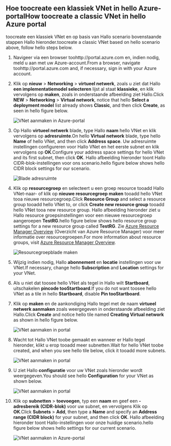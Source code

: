 ## <a name="how-toocreate-a-classic-vnet-in-hello-azure-portal"></a><span data-ttu-id="9a0d5-101">Hoe toocreate een klassiek VNet in hello Azure-portal</span><span class="sxs-lookup"><span data-stu-id="9a0d5-101">How toocreate a classic VNet in hello Azure portal</span></span>
<span data-ttu-id="9a0d5-102">toocreate een klassiek VNet en op basis van Hallo scenario bovenstaande stappen Hallo hieronder.</span><span class="sxs-lookup"><span data-stu-id="9a0d5-102">toocreate a classic VNet based on hello scenario above, follow hello steps below.</span></span>

1. <span data-ttu-id="9a0d5-103">Navigeer via een browser toohttp://portal.azure.com en, indien nodig, meld u aan met uw Azure-account.</span><span class="sxs-lookup"><span data-stu-id="9a0d5-103">From a browser, navigate toohttp://portal.azure.com and, if necessary, sign in with your Azure account.</span></span>
2. <span data-ttu-id="9a0d5-104">Klik op **nieuw** > **Networking** > **virtueel netwerk**, zoals u ziet dat Hallo **een implementatiemodel selecteren** lijst al staat **klassieke**, en klik vervolgens op **maken**, zoals in onderstaande afbeelding ziet Hallo.</span><span class="sxs-lookup"><span data-stu-id="9a0d5-104">Click **NEW** > **Networking** > **Virtual network**, notice that hello **Select a deployment model** list already shows **Classic**, and then click **Create**, as seen in hello figure below.</span></span>
   
    ![VNet aanmaken in Azure-portal](./media/virtual-networks-create-vnet-classic-pportal-include/vnet-create-pportal-figure1.gif)
3. <span data-ttu-id="9a0d5-106">Op Hallo **virtueel netwerk** blade, type Hallo **naam** hello VNet en klik vervolgens op **adresruimte**.</span><span class="sxs-lookup"><span data-stu-id="9a0d5-106">On hello **Virtual network** blade, type hello **Name** of hello VNet, and then click **Address space**.</span></span> <span data-ttu-id="9a0d5-107">Uw adresruimte instellingen configureren voor Hallo VNet en het eerste subnet en klik vervolgens op **OK**.</span><span class="sxs-lookup"><span data-stu-id="9a0d5-107">Configure your address space settings for hello VNet and its first subnet, then click **OK**.</span></span> <span data-ttu-id="9a0d5-108">Hallo afbeelding hieronder toont Hallo CIDR-blok-instellingen voor ons scenario.</span><span class="sxs-lookup"><span data-stu-id="9a0d5-108">hello figure below shows hello CIDR block settings for our scenario.</span></span>
   
    ![Blade adresruimte](./media/virtual-networks-create-vnet-classic-pportal-include/vnet-create-pportal-figure2.png)
4. <span data-ttu-id="9a0d5-110">Klik op **resourcegroep** en selecteert u een groep resource tooadd Hallo VNet-naar- of klik op **nieuwe resourcegroep maken** tooadd hello VNet tooa nieuwe resourcegroep.</span><span class="sxs-lookup"><span data-stu-id="9a0d5-110">Click **Resource Group** and select a resource group tooadd hello VNet to, or click **Create new resource group** tooadd hello VNet tooa new resource group.</span></span> <span data-ttu-id="9a0d5-111">Hallo afbeelding hieronder ziet u Hallo resource groepsinstellingen voor een nieuwe resourcegroep aangeroepen **TestRG**.</span><span class="sxs-lookup"><span data-stu-id="9a0d5-111">hello figure below shows hello resource group settings for a new resource group called **TestRG**.</span></span> <span data-ttu-id="9a0d5-112">Zie [Azure Resource Manager Overview](../articles/azure-resource-manager/resource-group-overview.md#resource-groups) (Overzicht van Azure Resource Manager) voor meer informatie over resourcegroepen.</span><span class="sxs-lookup"><span data-stu-id="9a0d5-112">For more information about resource groups, visit [Azure Resource Manager Overview](../articles/azure-resource-manager/resource-group-overview.md#resource-groups).</span></span>
   
    ![Resourcegroepblade maken](./media/virtual-networks-create-vnet-classic-pportal-include/vnet-create-pportal-figure3.png)
5. <span data-ttu-id="9a0d5-114">Wijzig indien nodig, Hallo **abonnement** en **locatie** instellingen voor uw VNet.</span><span class="sxs-lookup"><span data-stu-id="9a0d5-114">If necessary, change hello **Subscription** and **Location** settings for your VNet.</span></span> 
6. <span data-ttu-id="9a0d5-115">Als u niet dat toosee hello VNet als tegel in Hallo wilt **Startboard**, uitschakelen **pincode tooStartboard**.</span><span class="sxs-lookup"><span data-stu-id="9a0d5-115">If you do not want toosee hello VNet as a tile in hello **Startboard**, disable **Pin tooStartboard**.</span></span> 
7. <span data-ttu-id="9a0d5-116">Klik op **maken** en de aankondiging Hallo tegel met de naam **virtueel netwerk aanmaken** zoals weergegeven in onderstaande afbeelding ziet Hallo.</span><span class="sxs-lookup"><span data-stu-id="9a0d5-116">Click **Create** and notice hello tile named **Creating Virtual network** as shown in hello figure below.</span></span>
   
    ![VNet aanmaken in portal](./media/virtual-networks-create-vnet-classic-pportal-include/vnet-create-pportal-figure4.png)
8. <span data-ttu-id="9a0d5-118">Wacht tot Hallo VNet toobe gemaakt en wanneer er Hallo tegel hieronder, klikt u erop tooadd meer subnetten.</span><span class="sxs-lookup"><span data-stu-id="9a0d5-118">Wait for hello VNet toobe created, and when you see hello tile below, click it tooadd more subnets.</span></span>
   
    ![VNet aanmaken in portal](./media/virtual-networks-create-vnet-classic-pportal-include/vnet-create-pportal-figure5.png)
9. <span data-ttu-id="9a0d5-120">U ziet Hallo **configuratie** voor uw VNet zoals hieronder wordt weergegeven.</span><span class="sxs-lookup"><span data-stu-id="9a0d5-120">You should see hello **Configuration** for your VNet as shown below.</span></span> 
   
    ![VNet aanmaken in portal](./media/virtual-networks-create-vnet-classic-pportal-include/vnet-create-pportal-figure6.png)
10. <span data-ttu-id="9a0d5-122">Klik op **subnetten** > **toevoegen**, typ een **naam** en geef een **-adresbereik (CIDR-blok)** voor uw subnet, en vervolgens Klik op **OK**.</span><span class="sxs-lookup"><span data-stu-id="9a0d5-122">Click **Subnets** > **Add**, then type a **Name** and specify an **Address range (CIDR block)** for your subnet, and then click **OK**.</span></span> <span data-ttu-id="9a0d5-123">Hallo afbeelding hieronder toont Hallo-instellingen voor onze huidige scenario.</span><span class="sxs-lookup"><span data-stu-id="9a0d5-123">hello figure below shows hello settings for our current scenario.</span></span>
    
    ![VNet aanmaken in Azure-portal](./media/virtual-networks-create-vnet-classic-pportal-include/vnet-create-pportal-figure7.gif)

